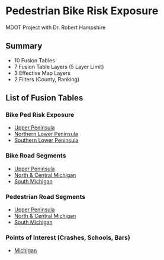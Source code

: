 # Pedestrian Bike Risk Exposure

MDOT Project with Dr. Robert Hampshire

## Summary
- 10 Fusion Tables
- 7 Fusion Table Layers (5 Layer Limit)
- 3 Effective Map Layers
- 2 Filters (County, Ranking)

## List of Fusion Tables
### Bike Ped Risk Exposure
- [Upper Peninsula](https://fusiontables.google.com/DataSource?docid=1-UHF-iYspegDQPUq7jNiWTlK-SWhuk1ctmMtqytZ#rows:id=1)
- [Northern Lower Peninsula](https://fusiontables.google.com/DataSource?docid=1OqhzXKCG0djAh9-Zn_F_llmgrqyPRviquZg3lhZC#rows:id=1)
- [Southern Lower Peninsula](https://fusiontables.google.com/DataSource?docid=1FZIAUJuVrDLWCY5zn0QromPQ29k4snJmr08m7l8r#rows:id=1)
		
### Bike Road Segments
- [Upper Peninsula](https://fusiontables.google.com/DataSource?docid=19U2mXFwBjrkkECtAfp1f3CGVhD1cmfKi_Z90eJpZ#rows:id=1)
- [North & Central Michigan](https://fusiontables.google.com/DataSource?docid=11WyCtfELo_D6cuLUi-UemJIcff-96FFCaqSnOtVQ#rows:id=1)
- [South Michigan](https://fusiontables.google.com/DataSource?docid=1SL9-b8xpaLirz_wNHifOdSF0HC8C8uED9LepGOmO#rows:id=1)

### Pedestrian Road Segments
- [Upper Peninsula](https://fusiontables.google.com/DataSource?docid=14eKQojT991dai5TvIvJzAvu6AKDLoKI7VNF7S_A7#rows:id=1)
- [North & Central Michigan](https://fusiontables.google.com/DataSource?docid=1BJKaPQQbg7XvM4KYu9RmbzWcvw3eaFfec7BSgby_#rows:id=1)
- [South Michigan](https://fusiontables.google.com/DataSource?docid=1nqaUzvbB45QTq1cj6KNQrKSUmSiZ6_GANl76H9JE#rows:id=1)

### Points of Interest (Crashes, Schools, Bars)
- [Michigan](https://fusiontables.google.com/DataSource?docid=1OAsa07ucu8Kdj1MQSTUlJWLXX22W975G7hH_C0Kh#rows:id=1)
